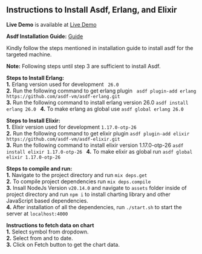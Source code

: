 
## Instructions to Install Asdf, Erlang, and Elixir

**Live Demo** is available at [Live Demo](https://chart.syyid.club)

**Asdf Installation Guide:** [Guide](https://asdf-vm.com/guide/getting-started.html)

Kindly follow the steps mentioned in installation guide to install asdf for the targeted machine.

**Note:** Following steps until step 3 are sufficient to install Asdf.

**Steps to Install Erlang:**  
**1.** Erlang version used for development ``` 26.0```  
**2.** Run the following command to get erlang plugin ``` asdf plugin-add erlang https://github.com/asdf-vm/asdf-erlang.git```  
**3.** Run the following command to install erlang version 26.0 ```asdf install erlang 26.0 ```
**4.** To make erlang as global use ```asdf global erlang 26.0```

**Steps to Install Elixir:**  
**1.** Elixir version used for development ``` 1.17.0-otp-26 ```  
**2.** Run the following command to get elixir plugin ``` asdf plugin-add elixir https://github.com/asdf-vm/asdf-elixir.git ```  
**3.** Run the following command to install elixir version 1.17.0-otp-26 ```asdf install elixir 1.17.0-otp-26 ```
**4.** To make elixir as global run ```asdf global elixir 1.17.0-otp-26```

**Steps to compile and run:**  
**1.** Navigate to the project directory and run ``` mix deps.get ```  
**2.** To compile project dependencies run ```mix deps.compile```  
**3.** Insall NodeJs Version ```v20.14.0``` and navigate to ```assets``` folder inside of project directory and run ```npm i``` to install charting library and other JavaScript based dependencies.  
**4.** After installation of all the dependencies, run ```./start.sh``` to start the server at ```localhost:4000```


**Instructions to fetch data on chart**  
**1.** Select symbol from dropdown.   
**2.** Select from and to date.  
**3.** Click on Fetch button to get the chart data.